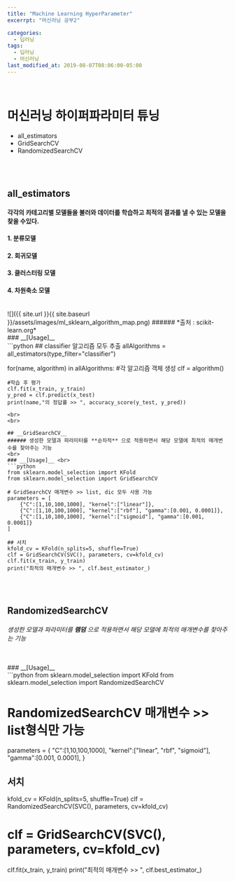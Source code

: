 ```yaml
---
title: "Machine Learning HyperParameter"
excerrpt: "머신러닝 공부2"

categories:
  - 딥러닝
tags:
  - 딥러닝
  - 머신러닝
last_modified_at: 2019-08-07T08:06:00-05:00
---
```

<br>

# 머신러닝 하이퍼파라미터 튜닝
- all_estimators
- GridSearchCV
- RandomizedSearchCV
<br>
<br>

## __all_estimators__ <br>
#### 각각의 카테고리별 모델들을 불러와 데이터를 학습하고 최적의 결과를 낼 수 있는 모델을 찾을 수있다.
#### 1. 분류모델
#### 2. 회귀모델
#### 3. 클러스터링 모델
#### 4. 차원축소 모델
<br>
![]({{ site.url }}{{ site.baseurl }}/assets/images/ml_sklearn_algorithm_map.png)
###### *출처 : scikit-learn.org*
<br>
### __[Usage]__ <br>
```python
## classifier 알고리즘 모두 추출
allAlgorithms = all_estimators(type_filter="classifier")

for(name, algorithm) in allAlgorithms:
    #각 알고리즘 객체 생성
    clf = algorithm()

    #학습 후 평가
    clf.fit(x_train, y_train)
    y_pred = clf.predict(x_test)
    print(name,"의 정답률 >> ", accuracy_score(y_test, y_pred))
```
<br>
<br>

## __GridSearchCV__
###### 생성한 모델과 파라미터를 **순차적** 으로 적용하면서 해당 모델에 최적의 매개변수를 찾아주는 기능
<br>
### __[Usage]__ <br>
```python
from sklearn.model_selection import KFold
from sklearn.model_selection import GridSearchCV

# GridSearchCV 매개변수 >> list, dic 모두 사용 가능
parameters = [
    {"C":[1,10,100,1000], "kernel":["linear"]},
    {"C":[1,10,100,1000], "kernel":["rbf"], "gamma":[0.001, 0.0001]},
    {"C":[1,10,100,1000], "kernel":["sigmoid"], "gamma":[0.001, 0.0001]}
]

## 서치
kfold_cv = KFold(n_splits=5, shuffle=True)
clf = GridSearchCV(SVC(), parameters, cv=kfold_cv)
clf.fit(x_train, y_train)
print("최적의 매개변수 >> ", clf.best_estimator_)
```
<br>
<br>

## __RandomizedSearchCV__
###### 생성한 모델과 파라미터를 **램덤** 으로 적용하면서 해당 모델에 최적의 매개변수를 찾아주는 기능
<br>
### __[Usage]__ <br>
```python
from sklearn.model_selection import KFold
from sklearn.model_selection import RandomizedSearchCV

# RandomizedSearchCV 매개변수 >> list형식만 가능
parameters = {
    "C":[1,10,100,1000],
    "kernel":["linear", "rbf", "sigmoid"],
    "gamma":[0.001, 0.0001],
}

## 서치
kfold_cv = KFold(n_splits=5, shuffle=True)
clf = RandomizedSearchCV(SVC(), parameters, cv=kfold_cv)
# clf = GridSearchCV(SVC(), parameters, cv=kfold_cv)
clf.fit(x_train, y_train)
print("최적의 매개변수 >> ", clf.best_estimator_)
```
